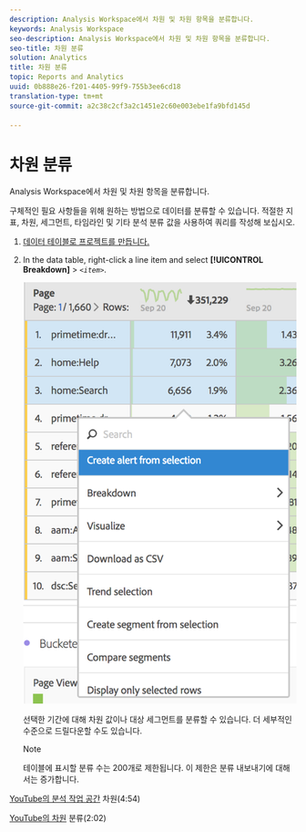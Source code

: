 ```yaml
---
description: Analysis Workspace에서 차원 및 차원 항목을 분류합니다.
keywords: Analysis Workspace
seo-description: Analysis Workspace에서 차원 및 차원 항목을 분류합니다.
seo-title: 차원 분류
solution: Analytics
title: 차원 분류
topic: Reports and Analytics
uuid: 0b888e26-f201-4405-99f9-755b3ee6cd18
translation-type: tm+mt
source-git-commit: a2c38c2cf3a2c1451e2c60e003ebe1fa9bfd145d

---
```



# 차원 분류

Analysis Workspace에서 차원 및 차원 항목을 분류합니다.

구체적인 필요 사항들을 위해 원하는 방법으로 데이터를 분류할 수 있습니다. 적절한 지표, 차원, 세그먼트, 타임라인 및 기타 분석 분류 값을 사용하여 쿼리를 작성해 보십시오.

1. [데이터 테이블로 프로젝트를 만듭니다.](../../../../analyze/analysis-workspace/build-workspace-project/t-freeform-project.md#task_C2C698ACC7954062A28E4784911E6CF2)
1. In the data table, right-click a line item and select **[!UICONTROL Breakdown]** &gt; *`<item>`*.

   ![단계 결과](assets/fa_data_table_actions.png)

   선택한 기간에 대해 차원 값이나 대상 세그먼트를 분류할 수 있습니다. 더 세부적인 수준으로 드릴다운할 수도 있습니다.

   >[!NOTE]
   >
   >테이블에 표시할 분류 수는 200개로 제한됩니다. 이 제한은 분류 내보내기에 대해서는 증가합니다.

[YouTube의 분석 작업 공간](https://www.youtube.com/watch?v=P9W0hhIHhCs&index=12&list=PL2tCx83mn7GuNnQdYGOtlyCu0V5mEZ8sS) 차원(4:54)

[YouTube의 차원](https://www.youtube.com/watch?v=3mQ2HN7-lIc&list=PL2tCx83mn7GuNnQdYGOtlyCu0V5mEZ8sS&index=13) 분류(2:02)